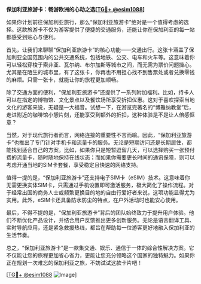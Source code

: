 **保加利亚旅游卡：畅游欧洲的心动之选[[TG💪+ @esim1088](https://t.me/s/esim1088)]**

如果你计划前往保加利亚旅行，那么“保加利亚旅游卡”绝对是一个值得考虑的选择。这款旅游卡不仅为游客提供了便捷的交通服务，还能让你在保加利亚的每一站都感受到贴心与便利。

首先，让我们来聊聊“保加利亚旅游卡”的核心功能——交通出行。这张卡涵盖了保加利亚全国范围内的公共交通系统，包括地铁、公交、电车和火车等。这意味着你可以轻松穿梭于索非亚、瓦尔纳、布尔加斯等城市之间，而无需为票价问题操心。尤其是在陌生的城市里，有了这张卡，你再也不用担心找不到售票处或者兑换零钱的麻烦。只需一张卡，就能让你的旅程更加顺畅。

除了交通方面的便利，“保加利亚旅游卡”还提供了一系列附加福利。比如，持卡人可以在指定的博物馆、文化景点以及餐饮场所享受折扣优惠。这对于喜欢探索当地文化的游客来说，无疑是一大福音。试想一下，在游览完著名的“博雅纳教堂”后，走进附近的咖啡馆小憩片刻，还能享受到额外的折扣，这种体验是不是让人倍感惬意？

当然，对于现代旅行者而言，网络连接的重要性不言而喻。因此，“保加利亚旅游卡”也推出了专门针对手机卡和流量卡的服务。无论是短期访问还是长期居住，都能找到适合自己的方案。比如，如果你只是短暂逗留几天，可以选择购买一张预付费的流量卡，随时随地保持在线状态；而如果你需要更长时间的通讯保障，则可以考虑开通当地的SIM卡套餐，享受稳定且快速的网络支持。

值得一提的是，“保加利亚旅游卡”还支持电子SIM卡（eSIM）技术。这意味着你无需更换实体SIM卡，只需通过手机设置即可激活服务，极大简化了操作流程。对于经常出国的商务人士或频繁更换目的地的自由行爱好者来说，这项功能显得尤为实用。此外，eSIM卡还具备防水防尘的特点，在户外活动时也能安心使用。

最后，不得不提的是，“保加利亚旅游卡”背后的团队始终致力于提升用户体验。他们不断优化产品设计，并结合用户反馈推出更多创新服务。无论是语言翻译工具、实时导航应用，还是紧急救援热线，都旨在帮助每一位游客更好地融入保加利亚的生活节奏。

总之，“保加利亚旅游卡”是一款集交通、娱乐、通信于一体的综合性解决方案。它不仅能让您的旅程更加省心省力，更能让您充分领略这个国家的独特魅力。如果你正在规划一次难忘的保加利亚之旅，不妨试试这款卡片吧！

[[TG💪+ @esim1088](https://t.me/s/esim1088) ![Image](https://i.postimg.cc/4NQfJmqS/Snipaste-2025-05-13-00-14-12.png)]